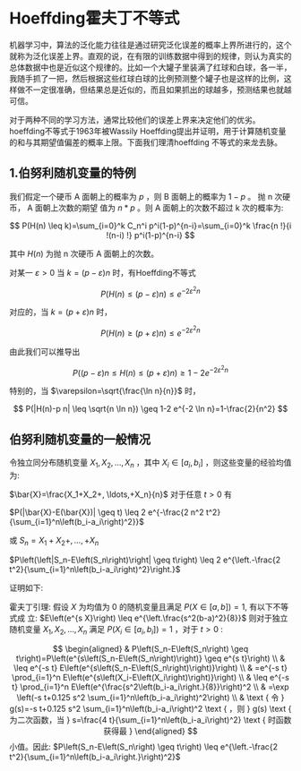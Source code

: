 

<!--
 * @version:
 * @Author:  StevenJokess（蔡舒起） https://github.com/StevenJokess
 * @Date: 2023-09-04 15:59:41
 * @LastEditors:  StevenJokess（蔡舒起） https://github.com/StevenJokess
 * @LastEditTime: 2023-09-04 16:14:00
 * @Description:
 * @Help me: make friends by a867907127@gmail.com and help me get some “foreign” things or service I need in life; 如有帮助，请赞助，失业3年了。![支付宝收款码](https://github.com/StevenJokess/d2rl/blob/master/img/%E6%94%B6.jpg)
 * @TODO::
 * @Reference:
-->
# Hoeffding霍夫丁不等式

机器学习中，算法的泛化能力往往是通过研究泛化误差的概率上界所进行的，这个就称为泛化误差上界。直观的说，在有限的训练数据中得到的规律，则认为真实的总体数据中也是近似这个规律的。比如一个大罐子里装满了红球和白球，各一半，我随手抓了一把，然后根据这些红球白球的比例预测整个罐子也是这样的比例，这样做不一定很准确，但结果总是近似的，而且如果抓出的球越多，预测结果也就越可信。

对于两种不同的学习方法，通常比较他们的误差上界来决定他们的优劣。hoeffding不等式于1963年被Wassily Hoeffding提出并证明，用于计算随机变量的和与其期望值偏差的概率上限。下面我们理清hoeffding 不等式的来龙去脉。

## 1.伯努利随机变量的特例

我们假定一个硬币 $\mathrm{A}$ 面朝上的概率为 $p$ ，则 $\mathrm{B}$ 面朝上的概率为 $1-p$ 。 抛 $\mathrm{n}$ 次硬币， $\mathrm{A}$ 面朝上次数的期望 值为 $n * p$ 。则 $\mathrm{A}$ 面朝上的次数不超过 $\mathrm{k}$ 次的概率为:

$$
P(H(n) \leq k)=\sum_{i=0}^k C_n^i p^i(1-p)^{n-i}=\sum_{i=0}^k \frac{n !}{i !(n-i) !} p^i(1-p)^{n-i}
$$

其中 $H(n)$ 为抛 $\mathrm{n}$ 次硬币 $\mathrm{A}$ 面朝上的次数。

对某一 $\varepsilon>0$ 当 $k=(p-\varepsilon) n$ 时，有Hoeffding不等式

$$
P(H(n) \leq(p-\varepsilon) n) \leq e^{-2 \varepsilon^2 n}
$$

对应的，当 $k=(p+\varepsilon) n$ 时，

$$
P(H(n) \geq(p+\varepsilon) n) \leq e^{-2 \varepsilon^2 n}
$$

由此我们可以推导出

$$
P((p-\varepsilon) n \leq H(n) \leq(p+\varepsilon) n) \geq 1-2 e^{-2 \varepsilon^2 n}
$$

特别的，当 $\varepsilon=\sqrt{\frac{\ln n}{n}}$ 时，

$$
P(|H(n)-p n| \leq \sqrt{n \ln n}) \geq 1-2 e^{-2 \ln n}=1-\frac{2}{n^2}
$$

## 伯努利随机变量的一般情况

令独立同分布随机变量 $X_1, X_2, \ldots, X_n$ ，其中 $X_i \in\left[a_i, b_i\right]$ ，则这些变量的经验均值为:

$\bar{X}=\frac{X_1+X_2+, \ldots,+X_n}{n}$ 对于任意 $t>0$ 有

$P(|\bar{X}-E(\bar{X})| \geq t) \leq 2 e^{-\frac{2 n^2 t^2}{\sum_{i=1}^n\left(b_i-a_i\right)^2}}$

或 $S_n=X_1+X_2+, \ldots,+X_n$

$P\left(\left|S_n-E\left(S_n\right)\right| \geq t\right) \leq 2 e^{\left.-\frac{2 t^2}{\sum_{i=1}^n\left(b_i-a_i\right)^2}\right.}$

证明如下:

霍夫丁引理: 假设 $X$ 为均值为 0 的随机变量且满足 $P(X \in[a, b])=1$, 有以下不等式成 立: $E\left(e^{s X}\right) \leq e^{\left.\frac{s^2(b-a)^2}{8}}$ 则对于独立随机变量 $X_1, X_2, \ldots, X_n$ 满足 $P\left(X_i \in\left[a_i, b_i\right]\right)=1$ ，对于 $t>0$ :

$$
\begin{aligned}
& P\left(S_n-E\left(S_n\right) \geq t\right)=P\left(e^{s\left(S_n-E\left(S_n\right)\right)} \geq e^{s t}\right) \\
& \leq e^{-s t} E\left(e^{s\left(S_n-E\left(S_n\right)\right)}\right) \\
& =e^{-s t} \prod_{i=1}^n E\left(e^{s\left(X_i-E\left(X_i\right)\right)}\right) \\
& \leq e^{-s t} \prod_{i=1}^n E\left(e^{\frac{s^2\left(b_i-a_i\right.}{8}}\right)^2 \\
& =\exp \left(-s t+0.125 s^2 \sum_{i=1}^n\left(b_i-a_i\right)^2\right) \\
& \text { 令 } g(s)=-s t+0.125 s^2 \sum_{i=1}^n\left(b_i-a_i\right)^2 \text { ，则 } g(s) \text { 为二次函数，当 } s=\frac{4 t}{\sum_{i=1}^n\left(b_i-a_i\right)^2} \text { 时函数获得最 }
\end{aligned}
$$
小值。因此: $P\left(S_n-E\left(S_n\right) \geq t\right) \leq e^{\left.-\frac{2 t^2}{\sum_{i=1}^n\left(b_i-a_i\right.}\right)^2}$

[1]: https://xhhszc.github.io/2018/04/17/Hoeffding%E9%9C%8D%E5%A4%AB%E4%B8%81%E4%B8%8D%E7%AD%89%E5%BC%8F%E5%8F%8A%E5%85%B6%E5%9C%A8%E9%9B%86%E6%88%90%E5%AD%A6%E4%B9%A0%E7%90%86%E8%AE%BA%E7%9A%84%E5%BA%94%E7%94%A8/
